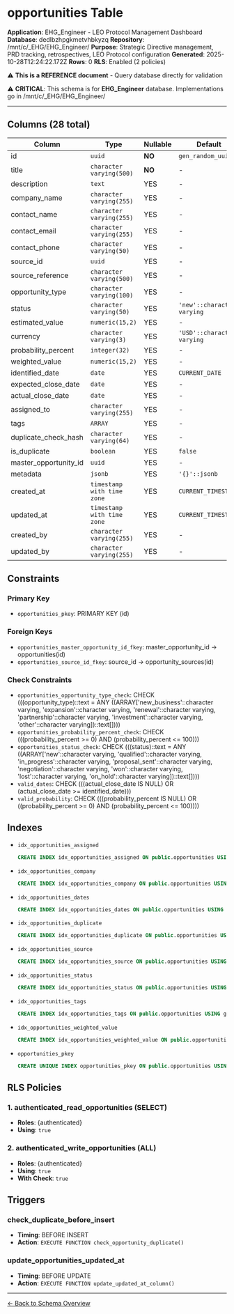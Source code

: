 # opportunities Table

**Application**: EHG_Engineer - LEO Protocol Management Dashboard
**Database**: dedlbzhpgkmetvhbkyzq
**Repository**: /mnt/c/_EHG/EHG_Engineer/
**Purpose**: Strategic Directive management, PRD tracking, retrospectives, LEO Protocol configuration
**Generated**: 2025-10-28T12:24:22.172Z
**Rows**: 0
**RLS**: Enabled (2 policies)

⚠️ **This is a REFERENCE document** - Query database directly for validation

⚠️ **CRITICAL**: This schema is for **EHG_Engineer** database. Implementations go in /mnt/c/_EHG/EHG_Engineer/

---

## Columns (28 total)

| Column | Type | Nullable | Default | Description |
|--------|------|----------|---------|-------------|
| id | `uuid` | **NO** | `gen_random_uuid()` | - |
| title | `character varying(500)` | **NO** | - | - |
| description | `text` | YES | - | - |
| company_name | `character varying(255)` | YES | - | - |
| contact_name | `character varying(255)` | YES | - | - |
| contact_email | `character varying(255)` | YES | - | - |
| contact_phone | `character varying(50)` | YES | - | - |
| source_id | `uuid` | YES | - | - |
| source_reference | `character varying(500)` | YES | - | - |
| opportunity_type | `character varying(100)` | YES | - | - |
| status | `character varying(50)` | YES | `'new'::character varying` | - |
| estimated_value | `numeric(15,2)` | YES | - | - |
| currency | `character varying(3)` | YES | `'USD'::character varying` | - |
| probability_percent | `integer(32)` | YES | - | - |
| weighted_value | `numeric(15,2)` | YES | - | - |
| identified_date | `date` | YES | `CURRENT_DATE` | - |
| expected_close_date | `date` | YES | - | - |
| actual_close_date | `date` | YES | - | - |
| assigned_to | `character varying(255)` | YES | - | - |
| tags | `ARRAY` | YES | - | - |
| duplicate_check_hash | `character varying(64)` | YES | - | - |
| is_duplicate | `boolean` | YES | `false` | - |
| master_opportunity_id | `uuid` | YES | - | - |
| metadata | `jsonb` | YES | `'{}'::jsonb` | - |
| created_at | `timestamp with time zone` | YES | `CURRENT_TIMESTAMP` | - |
| updated_at | `timestamp with time zone` | YES | `CURRENT_TIMESTAMP` | - |
| created_by | `character varying(255)` | YES | - | - |
| updated_by | `character varying(255)` | YES | - | - |

## Constraints

### Primary Key
- `opportunities_pkey`: PRIMARY KEY (id)

### Foreign Keys
- `opportunities_master_opportunity_id_fkey`: master_opportunity_id → opportunities(id)
- `opportunities_source_id_fkey`: source_id → opportunity_sources(id)

### Check Constraints
- `opportunities_opportunity_type_check`: CHECK (((opportunity_type)::text = ANY ((ARRAY['new_business'::character varying, 'expansion'::character varying, 'renewal'::character varying, 'partnership'::character varying, 'investment'::character varying, 'other'::character varying])::text[])))
- `opportunities_probability_percent_check`: CHECK (((probability_percent >= 0) AND (probability_percent <= 100)))
- `opportunities_status_check`: CHECK (((status)::text = ANY ((ARRAY['new'::character varying, 'qualified'::character varying, 'in_progress'::character varying, 'proposal_sent'::character varying, 'negotiation'::character varying, 'won'::character varying, 'lost'::character varying, 'on_hold'::character varying])::text[])))
- `valid_dates`: CHECK (((actual_close_date IS NULL) OR (actual_close_date >= identified_date)))
- `valid_probability`: CHECK (((probability_percent IS NULL) OR ((probability_percent >= 0) AND (probability_percent <= 100))))

## Indexes

- `idx_opportunities_assigned`
  ```sql
  CREATE INDEX idx_opportunities_assigned ON public.opportunities USING btree (assigned_to)
  ```
- `idx_opportunities_company`
  ```sql
  CREATE INDEX idx_opportunities_company ON public.opportunities USING btree (company_name)
  ```
- `idx_opportunities_dates`
  ```sql
  CREATE INDEX idx_opportunities_dates ON public.opportunities USING btree (identified_date, expected_close_date)
  ```
- `idx_opportunities_duplicate`
  ```sql
  CREATE INDEX idx_opportunities_duplicate ON public.opportunities USING btree (duplicate_check_hash)
  ```
- `idx_opportunities_source`
  ```sql
  CREATE INDEX idx_opportunities_source ON public.opportunities USING btree (source_id)
  ```
- `idx_opportunities_status`
  ```sql
  CREATE INDEX idx_opportunities_status ON public.opportunities USING btree (status)
  ```
- `idx_opportunities_tags`
  ```sql
  CREATE INDEX idx_opportunities_tags ON public.opportunities USING gin (tags)
  ```
- `idx_opportunities_weighted_value`
  ```sql
  CREATE INDEX idx_opportunities_weighted_value ON public.opportunities USING btree (weighted_value DESC)
  ```
- `opportunities_pkey`
  ```sql
  CREATE UNIQUE INDEX opportunities_pkey ON public.opportunities USING btree (id)
  ```

## RLS Policies

### 1. authenticated_read_opportunities (SELECT)

- **Roles**: {authenticated}
- **Using**: `true`

### 2. authenticated_write_opportunities (ALL)

- **Roles**: {authenticated}
- **Using**: `true`
- **With Check**: `true`

## Triggers

### check_duplicate_before_insert

- **Timing**: BEFORE INSERT
- **Action**: `EXECUTE FUNCTION check_opportunity_duplicate()`

### update_opportunities_updated_at

- **Timing**: BEFORE UPDATE
- **Action**: `EXECUTE FUNCTION update_updated_at_column()`

---

[← Back to Schema Overview](../database-schema-overview.md)
